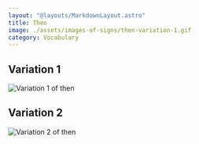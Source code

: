 ```yaml
---
layout: "@layouts/MarkdownLayout.astro"
title: Then
image: ./assets/images-of-signs/then-variation-1.gif
category: Vocabulary
---
```


## Variation 1

![Variation 1 of then](@signs/then-variation-1.gif)

## Variation 2

![Variation 2 of then](@signs/then-variation-2.gif)
